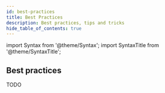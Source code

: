 ```yaml
---
id: best-practices
title: Best Practices
description: Best practices, tips and tricks
hide_table_of_contents: true
---
```


import Syntax from '@theme/Syntax';
import SyntaxTitle from '@theme/SyntaxTitle';

## Best practices

TODO